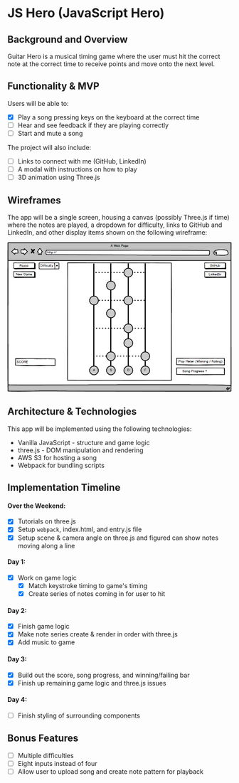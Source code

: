 # JS Hero (JavaScript Hero)
## Background and Overview
Guitar Hero is a musical timing game where the user must hit the correct note at the correct time to receive points and move onto the next level.

## Functionality & MVP
Users will be able to:
 - [X] Play a song pressing keys on the keyboard at the correct time
 - [ ] Hear and see feedback if they are playing correctly
 - [ ] Start and mute a song

The project will also include:
 - [ ] Links to connect with me (GitHub, LinkedIn)
 - [ ] A modal with instructions on how to play
 - [ ] 3D animation using Three.js

## Wireframes
The app will be a single screen, housing a canvas (possibly Three.js if time) where the notes are played, a dropdown for difficulty, links to GitHub and LinkedIn, and other display items shown on the following wireframe:

![wireframe](https://github.com/jyschwrtz/guitar-hero-design/raw/master/wireframes/main_page.png)

## Architecture & Technologies
This app will be implemented using the following technologies:
  * Vanilla JavaScript - structure and game logic
  * three.js - DOM manipulation and rendering
  * AWS S3 for hosting a song
  * Webpack for bundling scripts

## Implementation Timeline
#### Over the Weekend:
 - [X] Tutorials on three.js
 - [X] Setup `webpack`, index.html, and entry.js file
 - [X] Setup scene & camera angle on three.js and figured can show notes moving along a line

#### Day 1:
 - [X] Work on game logic
   - [X] Match keystroke timing to game's timing
   - [X] Create series of notes coming in for user to hit

#### Day 2:
 - [X] Finish game logic
 - [X] Make note series create & render in order with three.js
 - [X] Add music to game

#### Day 3:
 - [X] Build out the score, song progress, and winning/failing bar
 - [X] Finish up remaining game logic and three.js issues

#### Day 4:
 - [ ] Finish styling of surrounding components

## Bonus Features
 - [ ] Multiple difficulties
 - [ ] Eight inputs instead of four
 - [ ] Allow user to upload song and create note pattern for playback
